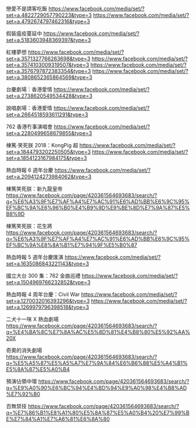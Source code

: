 戀愛不是請客吃飯
https://www.facebook.com/media/set/?set=a.4822729057790223&type=3
https://www.facebook.com/media/set/?set=a.4792674797462316&type=3

假裝瘟疫蔓延中
https://www.facebook.com/media/set/?set=a.5183603948369397&type=3

紅樓夢想
https://www.facebook.com/media/set/?set=a.3571327766263698&type=3
https://www.facebook.com/media/set/?set=a.3574103009319507&type=3
https://www.facebook.com/media/set/?set=a.3576797872383354&type=3
https://www.facebook.com/media/set/?set=a.3808652365864569&type=3

台慶劇場：香港愛情
https://www.facebook.com/media/set/?set=a.2738620549534428&type=3

說唱劇場：香港愛情
https://www.facebook.com/media/set/?set=a.2664518593611291&type=3

762 香港冇事演唱會
https://www.facebook.com/media/set/?set=a.2280499658679855&type=3

棟篤·笑死朕 2018：KongPig 超
https://www.facebook.com/media/set/?set=a.1844793202250505&type=3
https://www.facebook.com/media/set/?set=a.1854123167984175&type=3

熱血時報 6 週年台慶
https://www.facebook.com/media/set/?set=a.2094124273984062&type=3

棟篤笑死朕：新九龍皇帝
https://www.facebook.com/page/420361564693683/search/?q=%E6%A3%9F%E7%AF%A4%E7%AC%91%E6%AD%BB%E6%9C%95%EF%BC%9A%E6%96%B0%E4%B9%9D%E9%BE%8D%E7%9A%87%E5%B8%9D

棟篤笑死朕：花生將
https://www.facebook.com/page/420361564693683/search/?q=%E6%A3%9F%E7%AF%A4%E7%AC%91%E6%AD%BB%E6%9C%95%EF%BC%9A%E8%8A%B1%E7%94%9F%E5%B0%87

熱血時報 5 週年台慶匯演
https://www.facebook.com/media/set/?set=a.1635086843221143&type=3

國立大台 300 集：762 金曲巡禮
https://www.facebook.com/media/set/?set=a.1504969766232852&type=3

熱血時報 4 周年台慶：Civil War
https://www.facebook.com/media/set/?set=a.1270032016393296&type=3
https://www.facebook.com/media/set/?set=a.1269979796398518&type=3

二犬十一咪 X 熱血劇場
https://www.facebook.com/page/420361564693683/search/?q=%E4%BA%8C%E7%8A%AC%E5%8D%81%E4%B8%80%E5%92%AA%20X

奇奧的消失劇場
https://www.facebook.com/page/420361564693683/search/?q=%E5%A5%87%E5%A5%A7%E7%9A%84%E6%B6%88%E5%A4%B1%E5%8A%87%E5%A0%B4

預演佔領中環
https://www.facebook.com/page/420361564693683/search/?q=%E9%A0%90%E6%BC%94%E4%BD%94%E9%A0%98%E4%B8%AD%E7%92%B0

百無禁技
https://www.facebook.com/page/420361564693683/search/?q=%E7%86%B1%E8%A1%80%E5%8A%87%E5%A0%B4%20%E7%99%BE%E7%84%A1%E7%A6%81%E6%8A%80
